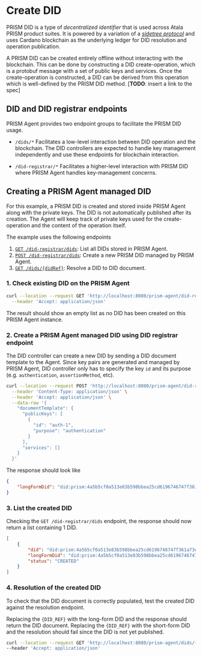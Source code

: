 # Create DID

PRISM DID is a type of _decentralized identifier_ that is used across Atala PRISM product suites.
It is powered by a variation of a [_sidetree protocol_](https://identity.foundation/sidetree/spec/) and uses Cardano blockchain as the underlying ledger for DID resolution and operation publication.

A PRISM DID can be created entirely offline without interacting with the blockchain.
This can be done by constructing a DID create-operation, which is a protobuf message with a set of public keys and services.
Once the create-operation is constructed, a DID can be derived from this operation which is well-defined by the PRISM DID method. [**TODO**: insert a link to the spec]

## DID and DID registrar endpoints

PRISM Agent provides two endpoint groups to facilitate the PRISM DID usage.

- `/dids/*`
Facilitates a low-level interaction between DID operation and the blockchain.
The DID controllers are expected to handle key management independently and use these endpoints for blockchain interaction.

- `/did-registrar/*`
Facilitates a higher-level interaction with PRISM DID where PRISM Agent handles key-management concerns.

## Creating a PRISM Agent managed DID

For this example, a PRISM DID is created and stored inside PRISM Agent along with the private keys.
The DID is not automatically published after its creation.
The Agent will keep track of private keys used for the create-operation and the content of the operation itself.

The example uses the following endpoints
1. [`GET /did-registrar/dids`](/agent-api/#tag/DID-Registrar/operation/listManagedDid): List all DIDs stored in PRISM Agent.
2. [`POST /did-registrar/dids`](/agent-api/#tag/DID-Registrar/operation/createManagedDid): Create a new PRISM DID managed by PRISM Agent.
3. [`GET /dids/{didRef}`](/agent-api/#tag/DID/operation/getDid): Resolve a DID to DID document.

### 1. Check existing DID on the PRISM Agent

```bash
curl --location --request GET 'http://localhost:8080/prism-agent/did-registrar/dids' \
  --header 'Accept: application/json'
```
The result should show an empty list as no DID has been created on this PRISM Agent instance.

### 2. Create a PRISM Agent managed DID using DID registrar endpoint

The DID controller can create a new DID by sending a DID document template to the Agent.
Since key pairs are generated and managed by PRISM Agent, DID controller only has to specify the key `id` and its purpose (e.g. `authentication`, `assertionMethod`, etc).

```bash
curl --location --request POST 'http://localhost:8080/prism-agent/did-registrar/dids' \
  --header 'Content-Type: application/json' \
  --header 'Accept: application/json' \
  --data-raw '{
    "documentTemplate": {
      "publicKeys": [
        {
          "id": "auth-1",
          "purpose": "authentication"
        }
      ],
      "services": []
    }
  }'
```

The response should look like

```json
{
    "longFormDid": "did:prism:4a5b5cf0a513e83b598bbea25cd6196746747f361a73ef77068268bc9bd732ff:Cr4BCrsBElsKBmF1dGgtMRAEQk8KCXNlY3AyNTZrMRIg0opTuxu-zt6aRbT1tPniG4eu4CYsQPM3rrLzvzNiNgwaIIFTnyT2N4U7qCQ78qtWC3-p0el6Hvv8qxG5uuEw-WgMElwKB21hc3RlcjAQAUJPCglzZWNwMjU2azESIKhBU0eCOO6Vinz_8vhtFSAhYYqrkEXC8PHGxkuIUev8GiAydFHLXb7c22A1Uj_PR21NZp6BCDQqNq2xd244txRgsQ"
}
```

### 3. List the created DID

Checking the `GET /did-registrar/dids` endpoint, the response should now return a list containing 1 DID.

```json
[
    {
        "did": "did:prism:4a5b5cf0a513e83b598bbea25cd6196746747f361a73ef77068268bc9bd732ff",
        "longFormDid": "did:prism:4a5b5cf0a513e83b598bbea25cd6196746747f361a73ef77068268bc9bd732ff:Cr4BCrsBElsKBmF1dGgtMRAEQk8KCXNlY3AyNTZrMRIg0opTuxu-zt6aRbT1tPniG4eu4CYsQPM3rrLzvzNiNgwaIIFTnyT2N4U7qCQ78qtWC3-p0el6Hvv8qxG5uuEw-WgMElwKB21hc3RlcjAQAUJPCglzZWNwMjU2azESIKhBU0eCOO6Vinz_8vhtFSAhYYqrkEXC8PHGxkuIUev8GiAydFHLXb7c22A1Uj_PR21NZp6BCDQqNq2xd244txRgsQ",
        "status": "CREATED"
    }
]
```

### 4. Resolution of the created DID

To check that the DID document is correctly populated, test the created DID against the resolution endpoint.

Replacing the `{DID_REF}` with the long-form DID and the response should return the DID document.
Replacing the `{DID_REF}` with the short-form DID and the resolution should fail since the DID is not yet published.

```bash
curl --location --request GET 'http://localhost:8080/prism-agent/dids/{DID_REF}' \
--header 'Accept: application/json'
```

